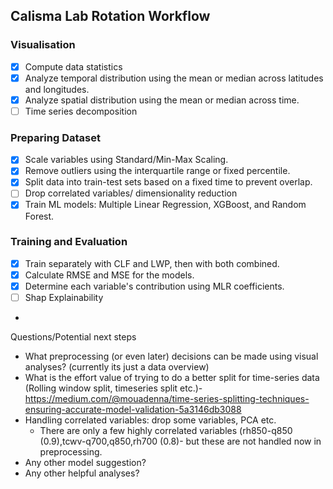 
## Calisma Lab Rotation Workflow

### Visualisation

- [x] Compute data statistics
- [x] Analyze temporal distribution using the mean or median across latitudes and longitudes.  
- [x] Analyze spatial distribution using the mean or median across time.
- [ ] Time series decomposition

### Preparing Dataset

- [x] Scale variables using Standard/Min-Max Scaling.  
- [x] Remove outliers using the interquartile range or fixed percentile.  
- [x] Split data into train-test sets based on a fixed time to prevent overlap.
- [ ] Drop correlated variables/ dimensionality reduction
- [x] Train ML models: Multiple Linear Regression, XGBoost, and Random Forest.

### Training and Evaluation

- [x] Train separately with CLF and LWP, then with both combined.  
- [x] Calculate RMSE and MSE for the models.  
- [x] Determine each variable's contribution using MLR coefficients.  
- [ ] Shap Explainability
- 

Questions/Potential next steps

- What preprocessing (or even later) decisions can be made using visual analyses? (currently its just a data overview)
- What is the effort value of trying to do a better split for time-series data (Rolling window split, timeseries split etc.)-
https://medium.com/@mouadenna/time-series-splitting-techniques-ensuring-accurate-model-validation-5a3146db3088
- Handling correlated variables: drop some variables, PCA etc.
  - There are only a few highly correlated variables (rh850-q850 (0.9),tcwv-q700,q850,rh700 (0.8)- but these are not handled now in preprocessing.
- Any other model suggestion?
- Any other helpful analyses?

